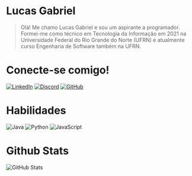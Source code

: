 # Lucas Gabriel
> Olá! Me chamo Lucas Gabriel e sou um aspirante a programador. 
Formei-me como técnico em Tecnologia da Informação em 2021 na Universidade Federal do Rio Grande do Norte (UFRN) e atualmente curso Engenharia de Software também na UFRN.

# Conecte-se comigo!
[![LinkedIn](https://img.shields.io/badge/LinkedIn-0077B5?style=for-the-badge&logo=linkedin&logoColor=fff)](https://www.linkedin.com/in/lucasgab-lggs/)
[![Discord](https://img.shields.io/badge/Discord-7289DA?style=for-the-badge&logo=discord&logoColor=fff)](https://discord.com/channels/@aekyx/)
[![GitHub](https://img.shields.io/badge/GitHub-100000?style=for-the-badge&logo=github&logoColor=fff)](https://github.com/lucasgab-lggs)

# Habilidades
![Java](https://img.shields.io/badge/java-white.svg?style=for-the-badge&logo=openjdk&logoColor=black)
![Python](https://img.shields.io/badge/python-3670A0?style=for-the-badge&logo=python&logoColor=ffdd54)
![JavaScript](https://img.shields.io/badge/JavaScript-F7DF1E?style=for-the-badge&logo=javascript&logoColor=black)

# Github Stats
![GitHub Stats](https://github-readme-stats.vercel.app/api?username=lucasgab-lggs&theme=tokyonight)
